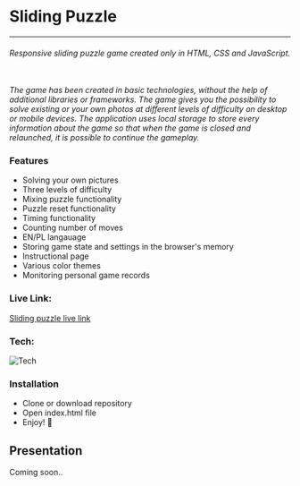 # Sliding Puzzle

---

###### _Responsive sliding puzzle game created only in HTML, CSS and JavaScript._
\
_The game has been created in basic technologies, without the help of additional libraries or frameworks. The game gives you the possibility to solve existing or your own photos at different levels of difficulty on desktop or mobile devices. The application uses local storage to store every information about the game so that when the game is closed and relaunched, it is possible to continue the gameplay._

### Features

- Solving your own pictures
- Three levels of difficulty
- Mixing puzzle functionality
- Puzzle reset functionality
- Timing functionality
- Counting number of moves
- EN/PL langauage
- Storing game state and settings in the browser's memory
- Instructional page
- Various color themes
- Monitoring personal game records

### Live Link:

[Sliding puzzle live link](https://theslidingpuzzlegame.netlify.app/)

### Tech:

![Tech](https://skillicons.dev/icons?i=html,css,javascript)

### Installation

- Clone or download repository
- Open index.html file
- Enjoy! 🎉

## Presentation
Coming soon..
